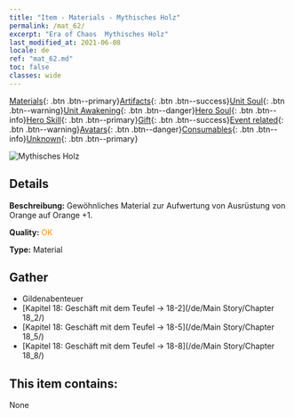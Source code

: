 ```yaml
---
title: "Item - Materials - Mythisches Holz"
permalink: /mat_62/
excerpt: "Era of Chaos  Mythisches Holz"
last_modified_at: 2021-06-08
locale: de
ref: "mat_62.md"
toc: false
classes: wide
---
```

 [Materials](/ItemsDE/){: .btn .btn--primary}[Artifacts](/ItemsDE/Artifacts/){: .btn .btn--success}[Unit Soul](/ItemsDE/UnitSoul/){: .btn .btn--warning}[Unit Awakening](/ItemsDE/UnitAwakening/){: .btn .btn--danger}[Hero Soul](/ItemsDE/HeroSoul/){: .btn .btn--info}[Hero Skill](/ItemsDE/HeroSkill/){: .btn .btn--primary}[Gift](/ItemsDE/Gift/){: .btn .btn--success}[Event related](/ItemsDE/Events/){: .btn .btn--warning}[Avatars](/ItemsDE/Avatars/){: .btn .btn--danger}[Consumables](/ItemsDE/Consumables/){: .btn .btn--info}[Unknown](/ItemsDE/Unknown/){: .btn .btn--primary}

 ![Mythisches Holz](/images/t/i_cailiao_mucai3.png)

## Details
 **Beschreibung:** Gewöhnliches Material zur Aufwertung von Ausrüstung von Orange auf Orange +1.

 **Quality:** <span style="color: #FF8C00">OK</span>

 **Type:** Material

## Gather

*    Gildenabenteuer 
*    [Kapitel 18: Geschäft mit dem Teufel -> 18-2](/de/Main Story/Chapter 18_2/) 
*    [Kapitel 18: Geschäft mit dem Teufel -> 18-5](/de/Main Story/Chapter 18_5/) 
*    [Kapitel 18: Geschäft mit dem Teufel -> 18-8](/de/Main Story/Chapter 18_8/) 

## This item contains:

  None

